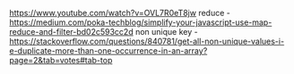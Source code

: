 https://www.youtube.com/watch?v=OVL7R0eT8jw
reduce - https://medium.com/poka-techblog/simplify-your-javascript-use-map-reduce-and-filter-bd02c593cc2d
non unique key - https://stackoverflow.com/questions/840781/get-all-non-unique-values-i-e-duplicate-more-than-one-occurrence-in-an-array?page=2&tab=votes#tab-top
